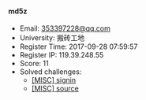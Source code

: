 #### md5z  

* Email: 353397228@qq.com  
* University: 搬砖工地  
* Register Time: 2017-09-28 07:59:57  
* Register IP: 119.39.248.55  
* Score: 11  
* Solved challenges: 
  * [[MISC] signin](https://github.com/SniperOJ/Challenges/blob/master/MISC/signin.json)  
  * [[MISC] source](https://github.com/SniperOJ/Challenges/blob/master/MISC/source.json)  
